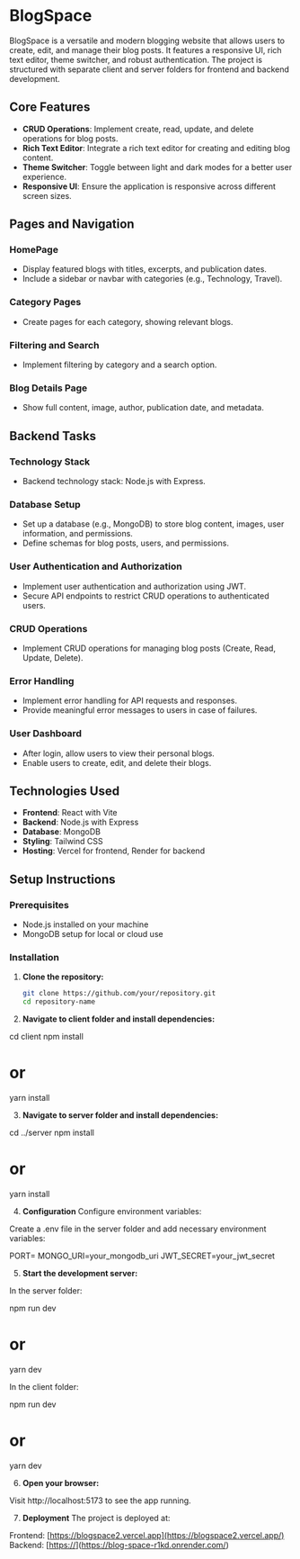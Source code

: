 # BlogSpace

BlogSpace is a versatile and modern blogging website that allows users to create, edit, and manage their blog posts. It features a responsive UI, rich text editor, theme switcher, and robust authentication. The project is structured with separate client and server folders for frontend and backend development.

## Core Features

- **CRUD Operations**: Implement create, read, update, and delete operations for blog posts.
- **Rich Text Editor**: Integrate a rich text editor for creating and editing blog content.
- **Theme Switcher**: Toggle between light and dark modes for a better user experience.
- **Responsive UI**: Ensure the application is responsive across different screen sizes.

## Pages and Navigation

### HomePage
- Display featured blogs with titles, excerpts, and publication dates.
- Include a sidebar or navbar with categories (e.g., Technology, Travel).

### Category Pages
- Create pages for each category, showing relevant blogs.

### Filtering and Search
- Implement filtering by category and a search option.

### Blog Details Page
- Show full content, image, author, publication date, and metadata.

## Backend Tasks

### Technology Stack
- Backend technology stack: Node.js with Express.

### Database Setup
- Set up a database (e.g., MongoDB) to store blog content, images, user information, and permissions.
- Define schemas for blog posts, users, and permissions.

### User Authentication and Authorization
- Implement user authentication and authorization using JWT.
- Secure API endpoints to restrict CRUD operations to authenticated users.

### CRUD Operations
- Implement CRUD operations for managing blog posts (Create, Read, Update, Delete).

### Error Handling
- Implement error handling for API requests and responses.
- Provide meaningful error messages to users in case of failures.

### User Dashboard
- After login, allow users to view their personal blogs.
- Enable users to create, edit, and delete their blogs.

## Technologies Used

- **Frontend**: React with Vite
- **Backend**: Node.js with Express
- **Database**: MongoDB
- **Styling**: Tailwind CSS
- **Hosting**: Vercel for frontend, Render for backend

## Setup Instructions

### Prerequisites

- Node.js installed on your machine
- MongoDB setup for local or cloud use

### Installation

1. **Clone the repository:**

   ```bash
   git clone https://github.com/your/repository.git
   cd repository-name

2. **Navigate to client folder and install dependencies:**

cd client
npm install
# or
yarn install

3. **Navigate to server folder and install dependencies:**

cd ../server
npm install
# or
yarn install

4. **Configuration**
Configure environment variables:

Create a .env file in the server folder and add necessary environment variables:

PORT= 
MONGO_URI=your_mongodb_uri
JWT_SECRET=your_jwt_secret

5. **Start the development server:**

In the server folder:

npm run dev
# or
yarn dev

In the client folder:

npm run dev
# or
yarn dev

6. **Open your browser:**

Visit http://localhost:5173 to see the app running.

7. **Deployment**
The project is deployed at:

Frontend: [https://blogspace2.vercel.app](https://blogspace2.vercel.app/)
Backend: [[https://](https://blog-space-r1kd.onrender.com)](https://blog-space-r1kd.onrender.com/)
